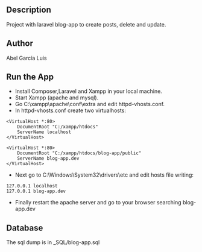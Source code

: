 ## Description

Project with laravel blog-app to create posts, delete and update.

## Author
Abel García Luis

## Run the App
* Install Composer,Laravel and Xampp in your local machine.
* Start Xampp (apache and mysql).</li>
* Go C:\xampp\apache\conf\extra and edit httpd-vhosts.conf.
* In httpd-vhosts.conf create two virtualhosts:
```
<VirtualHost *:80>
    DocumentRoot "C:/xampp/htdocs"
    ServerName localhost
</VirtualHost>

<VirtualHost *:80>
    DocumentRoot "C:/xampp/htdocs/blog-app/public"
    ServerName blog-app.dev
</VirtualHost>
```
* Next go to C:\Windows\System32\drivers\etc and edit hosts file writing:
```
127.0.0.1 localhost
127.0.0.1 blog-app.dev
```
* Finally restart the apache server and go to your browser searching blog-app.dev

## Database
The sql dump is in _SQL/blog-app.sql
